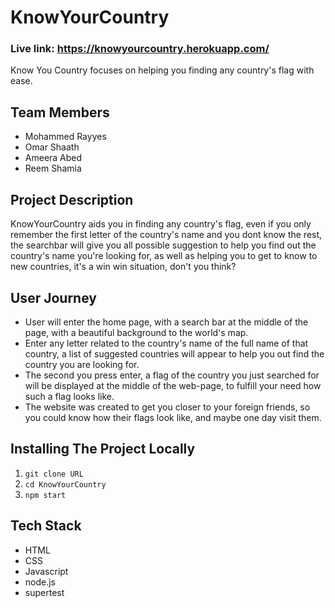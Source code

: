 # KnowYourCountry

### Live link: https://knowyourcountry.herokuapp.com/

Know You Country focuses on helping you finding any country's flag with ease.

## Team Members
* Mohammed Rayyes
* Omar Shaath
* Ameera Abed
* Reem Shamia

## Project Description
KnowYourCountry aids you in finding any country's flag, even if you only remember the first letter of the country's name and you dont know the rest, the searchbar will give you all possible suggestion to help you find out the country's name you're looking for, as well as helping you to get to know to new countries, it's a win win situation, don't you think?

## User Journey
- User will enter the home page, with a search bar at the middle of the page, with a beautiful background to the world's map.
- Enter any letter related to the country's name of the full name of that country, a list of suggested countries will appear to help you out find the country you are looking for.
- The second you press enter, a flag of the country you just searched for will be displayed at the middle of the web-page, to fulfill your need how such a flag looks like.
- The website was created to get you closer to your foreign friends, so you could know how their flags look like, and maybe one day visit them.

## Installing The Project Locally
1.  `git clone URL`
1.  `cd KnowYourCountry`
1.  `npm start`

## Tech Stack
* HTML
* CSS
* Javascript
* node.js
* supertest
